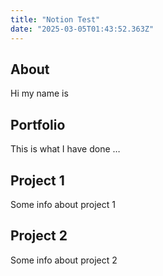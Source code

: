 ```yaml
---
title: "Notion Test"
date: "2025-03-05T01:43:52.363Z"
---
```



## About

Hi my name is


## Portfolio

This is what I have done …


## Project 1

Some info about project 1


## Project 2

Some info about project 2

